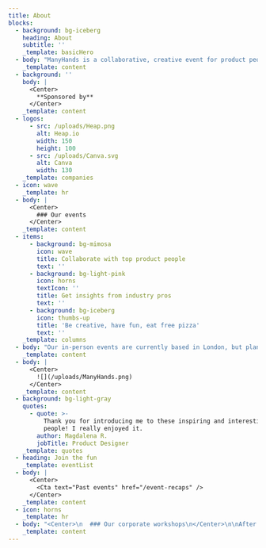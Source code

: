 ```yaml
---
title: About
blocks:
  - background: bg-iceberg
    heading: About
    subtitle: ''
    _template: basicHero
  - body: "ManyHands is a collaborative, creative event for product people.\n\nWe felt like there was a gap in the industry for networking opportunities people actually enjoy - something that fosters real connection and community and, most importantly, is genuinely fun.\n\nWe decided to fix that, and we're still riding the high of being told that ManyHands 'doesn't feel like a work event' to this day. \U0001F389\n"
    _template: content
  - background: ''
    body: |
      <Center>
        **Sponsored by**
      </Center>
    _template: content
  - logos:
      - src: /uploads/Heap.png
        alt: Heap.io
        width: 150
        height: 100
      - src: /uploads/Canva.svg
        alt: Canva
        width: 130
    _template: companies
  - icon: wave
    _template: hr
  - body: |
      <Center>
        ### Our events
      </Center>
    _template: content
  - items:
      - background: bg-mimosa
        icon: wave
        title: Collaborate with top product people
        text: ''
      - background: bg-light-pink
        icon: horns
        textIcon: ''
        title: Get insights from industry pros
        text: ''
      - background: bg-iceberg
        icon: thumbs-up
        title: 'Be creative, have fun, eat free pizza'
        text: ''
    _template: columns
  - body: "Our in-person events are currently based in London, but plans are in place to travel to other cities in the UK soon. Watch this space! \U0001F440\n"
    _template: content
  - body: |
      <Center>
        ![](/uploads/ManyHands.png)
      </Center>
    _template: content
  - background: bg-light-gray
    quotes:
      - quote: >-
          Thank you for introducing me to these inspiring and interesting
          people! I really enjoyed it.
        author: Magdalena R.
        jobTitle: Product Designer
    _template: quotes
  - heading: Join the fun
    _template: eventList
  - body: |
      <Center>
        <Cta text="Past events" href="/event-recaps" />
      </Center>
    _template: content
  - icon: horns
    _template: hr
  - body: "<Center>\n  ### Our corporate workshops\n</Center>\n\nAfter the massive success of our in-person events, attendees have been asking us to to bring the fun and laughter of ManyHands to their internal teams so they can experience the benefits with their colleagues.\\\n\\\nOur 'ManyHands for Teams' workshops aim to promote creativity and innovative thinking across departments in your organisation by breaking out of BAU through collaborative creative challenges.\n\nBookings are currently open - and we'll even do it for free. \U0001F918\n\n<Center>\n  <Cta text=\"Learn more\" href=\"/ManyHands-for-Teams\" />\n</Center>\n"
    _template: content
---
```







